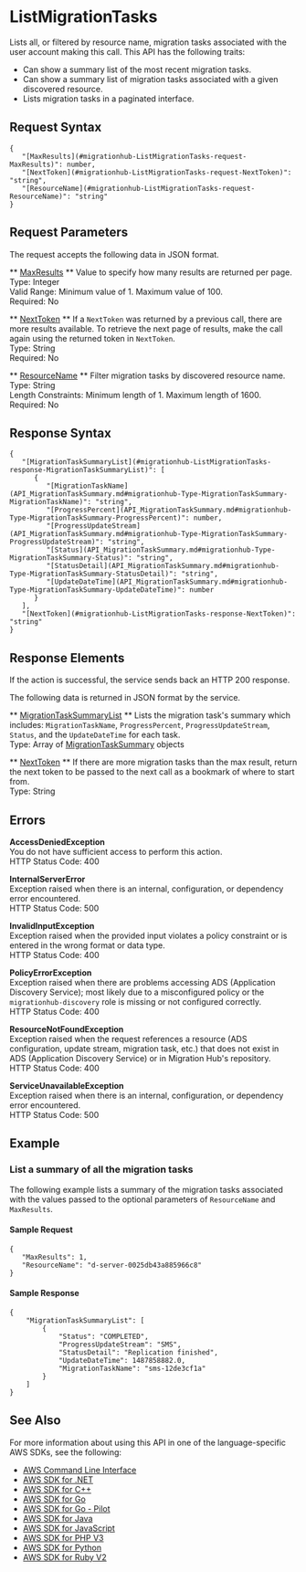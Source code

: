 # ListMigrationTasks<a name="API_ListMigrationTasks"></a>

Lists all, or filtered by resource name, migration tasks associated with the user account making this call\. This API has the following traits:
+ Can show a summary list of the most recent migration tasks\.
+ Can show a summary list of migration tasks associated with a given discovered resource\.
+ Lists migration tasks in a paginated interface\.

## Request Syntax<a name="API_ListMigrationTasks_RequestSyntax"></a>

```
{
   "[MaxResults](#migrationhub-ListMigrationTasks-request-MaxResults)": number,
   "[NextToken](#migrationhub-ListMigrationTasks-request-NextToken)": "string",
   "[ResourceName](#migrationhub-ListMigrationTasks-request-ResourceName)": "string"
}
```

## Request Parameters<a name="API_ListMigrationTasks_RequestParameters"></a>

The request accepts the following data in JSON format\.

 ** [MaxResults](#API_ListMigrationTasks_RequestSyntax) **   <a name="migrationhub-ListMigrationTasks-request-MaxResults"></a>
Value to specify how many results are returned per page\.  
Type: Integer  
Valid Range: Minimum value of 1\. Maximum value of 100\.  
Required: No

 ** [NextToken](#API_ListMigrationTasks_RequestSyntax) **   <a name="migrationhub-ListMigrationTasks-request-NextToken"></a>
If a `NextToken` was returned by a previous call, there are more results available\. To retrieve the next page of results, make the call again using the returned token in `NextToken`\.  
Type: String  
Required: No

 ** [ResourceName](#API_ListMigrationTasks_RequestSyntax) **   <a name="migrationhub-ListMigrationTasks-request-ResourceName"></a>
Filter migration tasks by discovered resource name\.  
Type: String  
Length Constraints: Minimum length of 1\. Maximum length of 1600\.  
Required: No

## Response Syntax<a name="API_ListMigrationTasks_ResponseSyntax"></a>

```
{
   "[MigrationTaskSummaryList](#migrationhub-ListMigrationTasks-response-MigrationTaskSummaryList)": [ 
      { 
         "[MigrationTaskName](API_MigrationTaskSummary.md#migrationhub-Type-MigrationTaskSummary-MigrationTaskName)": "string",
         "[ProgressPercent](API_MigrationTaskSummary.md#migrationhub-Type-MigrationTaskSummary-ProgressPercent)": number,
         "[ProgressUpdateStream](API_MigrationTaskSummary.md#migrationhub-Type-MigrationTaskSummary-ProgressUpdateStream)": "string",
         "[Status](API_MigrationTaskSummary.md#migrationhub-Type-MigrationTaskSummary-Status)": "string",
         "[StatusDetail](API_MigrationTaskSummary.md#migrationhub-Type-MigrationTaskSummary-StatusDetail)": "string",
         "[UpdateDateTime](API_MigrationTaskSummary.md#migrationhub-Type-MigrationTaskSummary-UpdateDateTime)": number
      }
   ],
   "[NextToken](#migrationhub-ListMigrationTasks-response-NextToken)": "string"
}
```

## Response Elements<a name="API_ListMigrationTasks_ResponseElements"></a>

If the action is successful, the service sends back an HTTP 200 response\.

The following data is returned in JSON format by the service\.

 ** [MigrationTaskSummaryList](#API_ListMigrationTasks_ResponseSyntax) **   <a name="migrationhub-ListMigrationTasks-response-MigrationTaskSummaryList"></a>
Lists the migration task's summary which includes: `MigrationTaskName`, `ProgressPercent`, `ProgressUpdateStream`, `Status`, and the `UpdateDateTime` for each task\.  
Type: Array of [MigrationTaskSummary](API_MigrationTaskSummary.md) objects

 ** [NextToken](#API_ListMigrationTasks_ResponseSyntax) **   <a name="migrationhub-ListMigrationTasks-response-NextToken"></a>
If there are more migration tasks than the max result, return the next token to be passed to the next call as a bookmark of where to start from\.  
Type: String

## Errors<a name="API_ListMigrationTasks_Errors"></a>

 **AccessDeniedException**   
You do not have sufficient access to perform this action\.  
HTTP Status Code: 400

 **InternalServerError**   
Exception raised when there is an internal, configuration, or dependency error encountered\.  
HTTP Status Code: 500

 **InvalidInputException**   
Exception raised when the provided input violates a policy constraint or is entered in the wrong format or data type\.  
HTTP Status Code: 400

 **PolicyErrorException**   
Exception raised when there are problems accessing ADS \(Application Discovery Service\); most likely due to a misconfigured policy or the `migrationhub-discovery` role is missing or not configured correctly\.  
HTTP Status Code: 400

 **ResourceNotFoundException**   
Exception raised when the request references a resource \(ADS configuration, update stream, migration task, etc\.\) that does not exist in ADS \(Application Discovery Service\) or in Migration Hub's repository\.  
HTTP Status Code: 400

 **ServiceUnavailableException**   
Exception raised when there is an internal, configuration, or dependency error encountered\.  
HTTP Status Code: 500

## Example<a name="API_ListMigrationTasks_Examples"></a>

### List a summary of all the migration tasks<a name="API_ListMigrationTasks_Example_1"></a>

The following example lists a summary of the migration tasks associated with the values passed to the optional parameters of `ResourceName` and `MaxResults`\.

#### Sample Request<a name="API_ListMigrationTasks_Example_1_Request"></a>

```
{
   "MaxResults": 1,
   "ResourceName": "d-server-0025db43a885966c8"
}
```

#### Sample Response<a name="API_ListMigrationTasks_Example_1_Response"></a>

```
{
    "MigrationTaskSummaryList": [
        {
            "Status": "COMPLETED", 
            "ProgressUpdateStream": "SMS", 
            "StatusDetail": "Replication finished", 
            "UpdateDateTime": 1487858882.0, 
            "MigrationTaskName": "sms-12de3cf1a"
        }
    ]
}
```

## See Also<a name="API_ListMigrationTasks_SeeAlso"></a>

For more information about using this API in one of the language\-specific AWS SDKs, see the following:
+  [AWS Command Line Interface](https://docs.aws.amazon.com/goto/aws-cli/AWSMigrationHub-2017-05-31/ListMigrationTasks) 
+  [AWS SDK for \.NET](https://docs.aws.amazon.com/goto/DotNetSDKV3/AWSMigrationHub-2017-05-31/ListMigrationTasks) 
+  [AWS SDK for C\+\+](https://docs.aws.amazon.com/goto/SdkForCpp/AWSMigrationHub-2017-05-31/ListMigrationTasks) 
+  [AWS SDK for Go](https://docs.aws.amazon.com/goto/SdkForGoV1/AWSMigrationHub-2017-05-31/ListMigrationTasks) 
+  [AWS SDK for Go \- Pilot](https://docs.aws.amazon.com/goto/SdkForGoPilot/AWSMigrationHub-2017-05-31/ListMigrationTasks) 
+  [AWS SDK for Java](https://docs.aws.amazon.com/goto/SdkForJava/AWSMigrationHub-2017-05-31/ListMigrationTasks) 
+  [AWS SDK for JavaScript](https://docs.aws.amazon.com/goto/AWSJavaScriptSDK/AWSMigrationHub-2017-05-31/ListMigrationTasks) 
+  [AWS SDK for PHP V3](https://docs.aws.amazon.com/goto/SdkForPHPV3/AWSMigrationHub-2017-05-31/ListMigrationTasks) 
+  [AWS SDK for Python](https://docs.aws.amazon.com/goto/boto3/AWSMigrationHub-2017-05-31/ListMigrationTasks) 
+  [AWS SDK for Ruby V2](https://docs.aws.amazon.com/goto/SdkForRubyV2/AWSMigrationHub-2017-05-31/ListMigrationTasks) 